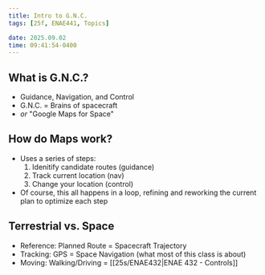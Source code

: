 ```yaml
---
title: Intro to G.N.C.
tags: [25f, ENAE441, Topics]

date: 2025.09.02
time: 09:41:54-0400
---
```


## What is G.N.C.?

- Guidance, Navigation, and Control
- G.N.C. = Brains of spacecraft
- _or_ "Google Maps for Space"

## How do Maps work?

- Uses a series of steps:
    1. Idenitify candidate routes (guidance)
    2. Track current location (nav)
    3. Change your location (control)
- Of course, this all happens in a loop, refining and reworking the current plan to optimize each step

## Terrestrial vs. Space

- Reference: Planned Route = Spacecraft Trajectory
- Tracking: GPS = Space Navigation (what most of this class is about)
- Moving: Walking/Driving = [[25s/ENAE432|ENAE 432 - Controls]]

